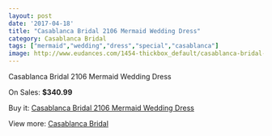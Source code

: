 ```yaml
---
layout: post
date: '2017-04-18'
title: "Casablanca Bridal 2106 Mermaid Wedding Dress"
category: Casablanca Bridal
tags: ["mermaid","wedding","dress","special","casablanca"]
image: http://www.eudances.com/1454-thickbox_default/casablanca-bridal-2106-mermaid-wedding-dress.jpg
---
```

Casablanca Bridal 2106 Mermaid Wedding Dress

On Sales: **$340.99**
<a href="https://www.eudances.com/en/casablanca-bridal/511-casablanca-bridal-2106-mermaid-wedding-dress.html"><amp-img layout="responsive" width="600" height="600" src="//www.eudances.com/1454-thickbox_default/casablanca-bridal-2106-mermaid-wedding-dress.jpg" alt="Casablanca Bridal 2106 Mermaid Wedding Dress 0" /></a>
<a href="https://www.eudances.com/en/casablanca-bridal/511-casablanca-bridal-2106-mermaid-wedding-dress.html"><amp-img layout="responsive" width="600" height="600" src="//www.eudances.com/1456-thickbox_default/casablanca-bridal-2106-mermaid-wedding-dress.jpg" alt="Casablanca Bridal 2106 Mermaid Wedding Dress 1" /></a>
<a href="https://www.eudances.com/en/casablanca-bridal/511-casablanca-bridal-2106-mermaid-wedding-dress.html"><amp-img layout="responsive" width="600" height="600" src="//www.eudances.com/1455-thickbox_default/casablanca-bridal-2106-mermaid-wedding-dress.jpg" alt="Casablanca Bridal 2106 Mermaid Wedding Dress 2" /></a>

Buy it: [Casablanca Bridal 2106 Mermaid Wedding Dress](https://www.eudances.com/en/casablanca-bridal/511-casablanca-bridal-2106-mermaid-wedding-dress.html "Casablanca Bridal 2106 Mermaid Wedding Dress")

View more: [Casablanca Bridal](https://www.eudances.com/en/4-casablanca-bridal "Casablanca Bridal")